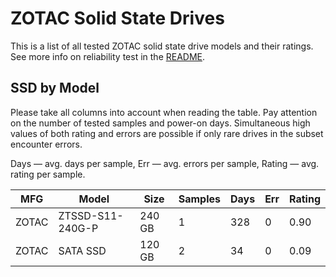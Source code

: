 ZOTAC Solid State Drives
========================

This is a list of all tested ZOTAC solid state drive models and their ratings. See
more info on reliability test in the [README](https://github.com/linuxhw/SMART).

SSD by Model
------------

Please take all columns into account when reading the table. Pay attention on the
number of tested samples and power-on days. Simultaneous high values of both rating
and errors are possible if only rare drives in the subset encounter errors.

Days   — avg. days per sample,
Err    — avg. errors per sample,
Rating — avg. rating per sample.

| MFG       | Model              | Size   | Samples | Days  | Err   | Rating |
|-----------|--------------------|--------|---------|-------|-------|--------|
| ZOTAC     | ZTSSD-S11-240G-P   | 240 GB | 1       | 328   | 0     | 0.90   |
| ZOTAC     | SATA SSD           | 120 GB | 2       | 34    | 0     | 0.09   |
